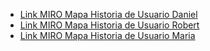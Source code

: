 * [Link MIRO Mapa Historia de Usuario Daniel](https://miro.com/welcomeonboard/djFCM0t0WUswdWpmVUgzZnlrQXFOaldKeGxOQmluWkpmakN6bWdHMkp5c1pZRUdHaENjUzZQUXV3VmxTNTBmWnwzNDU4NzY0NTc3MTQ4NjY5Nzk2fDI=?share_link_id=721086591550)
* [Link MIRO Mapa Historia de Usuario Robert](https://miro.com/welcomeonboard/M29LUG9SSEUzcVVEaTFGUGVWemFOUWVDbEJickZsQmpoRjNJZnNkbHlNOGQ0OXBObWpjVW5ZVEhxTWgzODRyWnwzNDU4NzY0NTYyNDU2NDM4MDMyfDI=?share_link_id=589512714634)
* [Link MIRO Mapa Historia de Usuario Maria](https://miro.com/app/board/uXjVNzVU2OU=/?share_link_id=378394698268)